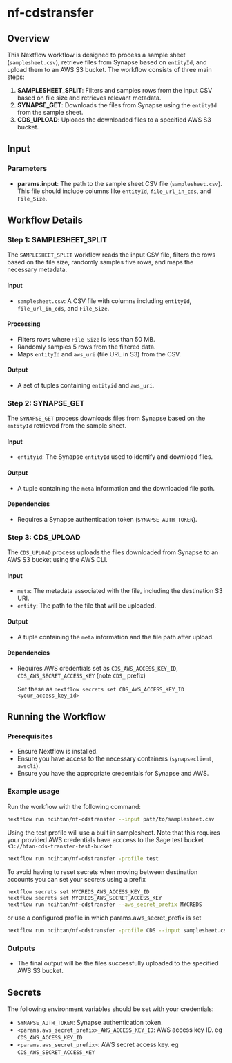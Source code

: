 # nf-cdstransfer

## Overview

This Nextflow workflow is designed to process a sample sheet (`samplesheet.csv`), retrieve files from Synapse based on `entityId`, and upload them to an AWS S3 bucket. The workflow consists of three main steps:

1. **SAMPLESHEET_SPLIT**: Filters and samples rows from the input CSV based on file size and retrieves relevant metadata.
2. **SYNAPSE_GET**: Downloads the files from Synapse using the `entityId` from the sample sheet.
3. **CDS_UPLOAD**: Uploads the downloaded files to a specified AWS S3 bucket.

## Input

### Parameters
- **params.input**: The path to the sample sheet CSV file (`samplesheet.csv`). This file should include columns like `entityId`, `file_url_in_cds`, and `File_Size`.

## Workflow Details

### Step 1: SAMPLESHEET_SPLIT

The `SAMPLESHEET_SPLIT` workflow reads the input CSV file, filters the rows based on the file size, randomly samples five rows, and maps the necessary metadata.

#### Input
- `samplesheet.csv`: A CSV file with columns including `entityId`, `file_url_in_cds`, and `File_Size`.

#### Processing
- Filters rows where `File_Size` is less than 50 MB.
- Randomly samples 5 rows from the filtered data.
- Maps `entityId` and `aws_uri` (file URL in S3) from the CSV.

#### Output
- A set of tuples containing `entityid` and `aws_uri`.

### Step 2: SYNAPSE_GET

The `SYNAPSE_GET` process downloads files from Synapse based on the `entityId` retrieved from the sample sheet.

#### Input
- `entityid`: The Synapse `entityId` used to identify and download files.

#### Output
- A tuple containing the `meta` information and the downloaded file path.

#### Dependencies
- Requires a Synapse authentication token (`SYNAPSE_AUTH_TOKEN`).

### Step 3: CDS_UPLOAD

The `CDS_UPLOAD` process uploads the files downloaded from Synapse to an AWS S3 bucket using the AWS CLI.

#### Input
- `meta`: The metadata associated with the file, including the destination S3 URI.
- `entity`: The path to the file that will be uploaded.

#### Output
- A tuple containing the `meta` information and the file path after upload.

#### Dependencies
- Requires AWS credentials set as `CDS_AWS_ACCESS_KEY_ID`, `CDS_AWS_SECRET_ACCESS_KEY` (note `CDS_` prefix)

  Set these as `nextflow secrets set CDS_AWS_ACCESS_KEY_ID <your_access_key_id>`

## Running the Workflow

### Prerequisites
- Ensure Nextflow is installed.
- Ensure you have access to the necessary containers (`synapseclient`, `awscli`).
- Ensure you have the appropriate credentials for Synapse and AWS.

### Example usage

Run the workflow with the following command:

```bash
nextflow run ncihtan/nf-cdstransfer --input path/to/samplesheet.csv
```

Using the test profile will use a built in samplesheet. Note that this requires your provided AWS credentials have acccess to the Sage test bucket `s3://htan-cds-transfer-test-bucket`

```bash
nextflow run ncihtan/nf-cdstransfer -profile test
```

To avoid having to reset secrets when moving between destination accounts you can set your secrets
using a prefix

```bash
nextflow secrets set MYCREDS_AWS_ACCESS_KEY_ID
nextflow secrets set MYCREDS_AWS_SECRET_ACCESS_KEY
nextflow run ncihtan/nf-cdstransfer --aws_secret_prefix MYCREDS
```

or use a configured profile in which params.aws_secret_prefix is set

```bash
nextflow run ncihtan/nf-cdstransfer -profile CDS --input samplesheet.csv
```

### Outputs
- The final output will be the files successfully uploaded to the specified AWS S3 bucket.

## Secrets

The following environment variables should be set with your credentials:

- `SYNAPSE_AUTH_TOKEN`: Synapse authentication token.
- `<params.aws_secret_prefix>_AWS_ACCESS_KEY_ID`: AWS access key ID. eg `CDS_AWS_ACCESS_KEY_ID`
- `<params.aws_secret_prefix>`: AWS secret access key. eg `CDS_AWS_SECRET_ACCESS_KEY`
